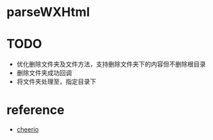 # parseWXHtml

# TODO
- 优化删除文件夹及文件方法，支持删除文件夹下的内容但不删除根目录
- 删除文件夹成功回调
- 将文件夹处理至，指定目录下


# reference
- [cheerio](https://github.com/cheeriojs/cheerio/wiki/Chinese-README)